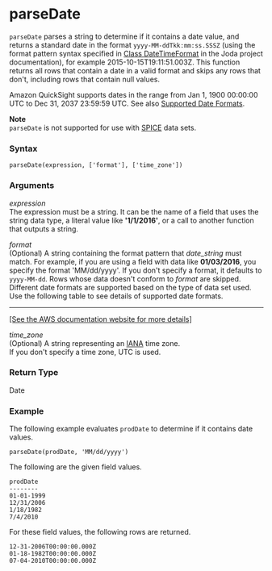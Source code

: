 # parseDate<a name="parseDate-function"></a>

`parseDate` parses a string to determine if it contains a date value, and returns a standard date in the format `yyyy-MM-ddTkk:mm:ss.SSSZ` \(using the format pattern syntax specified in [Class DateTimeFormat](http://www.joda.org/joda-time/apidocs/org/joda/time/format/DateTimeFormat.html) in the Joda project documentation\), for example 2015\-10\-15T19:11:51\.003Z\. This function returns all rows that contain a date in a valid format and skips any rows that don't, including rows that contain null values\.

Amazon QuickSight supports dates in the range from Jan 1, 1900 00:00:00 UTC to Dec 31, 2037 23:59:59 UTC\. See also [Supported Date Formats](data-source-limits.md#supported-date-formats)\.

**Note**  
`parseDate` is not supported for use with [SPICE](welcome.md#spice) data sets\.

### Syntax<a name="parseDate-function-syntax"></a>

```
parseDate(expression, ['format'], ['time_zone'])
```

### Arguments<a name="parseDate-function-arguments"></a>

 *expression*   
The expression must be a string\. It can be the name of a field that uses the string data type, a literal value like **'1/1/2016'**, or a call to another function that outputs a string\.

 *format*   
\(Optional\) A string containing the format pattern that *date\_string* must match\. For example, if you are using a field with data like **01/03/2016**, you specify the format 'MM/dd/yyyy'\. If you don't specify a format, it defaults to `yyyy-MM-dd`\. Rows whose data doesn't conform to *format* are skipped\.   
Different date formats are supported based on the type of data set used\. Use the following table to see details of supported date formats\.    
****    
[\[See the AWS documentation website for more details\]](http://docs.aws.amazon.com/quicksight/latest/user/parseDate-function.html)

 *time\_zone*   
\(Optional\) A string representing an [IANA](http://www.iana.org/time-zones) time zone\.  
If you don't specify a time zone, UTC is used\.

### Return Type<a name="parseDate-function-return-type"></a>

Date

### Example<a name="parseDate-function-example"></a>

The following example evaluates `prodDate` to determine if it contains date values\.

```
parseDate(prodDate, 'MM/dd/yyyy')
```

The following are the given field values\.

```
prodDate
--------
01-01-1999
12/31/2006
1/18/1982 
7/4/2010
```

For these field values, the following rows are returned\.

```
12-31-2006T00:00:00.000Z
01-18-1982T00:00:00.000Z
07-04-2010T00:00:00.000Z
```